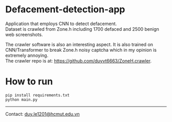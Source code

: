 # Defacement-detection-app  
Application that employs CNN to detect defacement.  
Dataset is crawled from Zone.h including 1700 defaced and 2500 benign web screenshots.  

The crawler software is also an interesting aspect. It is also trained on CNN/Transformer to break Zone.h noisy captcha which in my opinion is extremely annoying.  
The crawler repo is at: https://github.com/duyvt6663/ZoneH.crawler.

# How to run  
```
pip install requirements.txt  
python main.py
```
 
---
Contact: duy.le1201@hcmut.edu.vn
